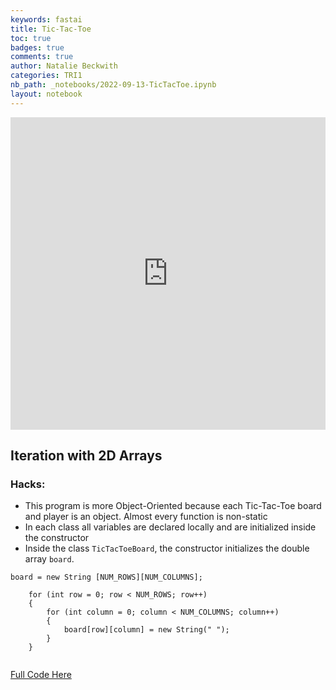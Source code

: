```yaml
---
keywords: fastai
title: Tic-Tac-Toe
toc: true
badges: true
comments: true
author: Natalie Beckwith
categories: TRI1
nb_path: _notebooks/2022-09-13-TicTacToe.ipynb
layout: notebook
---
```


<!--
#################################################
### THIS FILE WAS AUTOGENERATED! DO NOT EDIT! ###
#################################################
# file to edit: _notebooks/2022-09-13-TicTacToe.ipynb
-->

<div class="container" id="notebook-container">
        
<div class="cell border-box-sizing text_cell rendered"><div class="inner_cell">
<div class="text_cell_render border-box-sizing rendered_html">
<iframe
    frameborder="0"
    width="100%"
    height="500px"
    src="https://replit.com/@NatalieBeckwith/Tic-Tac-Toe?embed=true">
</iframe>
</div>
</div>
</div>
<div class="cell border-box-sizing text_cell rendered"><div class="inner_cell">
<div class="text_cell_render border-box-sizing rendered_html">
<h2 id="Iteration-with-2D-Arrays">Iteration with 2D Arrays<a class="anchor-link" href="#Iteration-with-2D-Arrays"> </a></h2><h3 id="Hacks:">Hacks:<a class="anchor-link" href="#Hacks:"> </a></h3><ul>
<li>This program is more Object-Oriented because each Tic-Tac-Toe board and player is an object. Almost every function is non-static</li>
<li>In each class all variables are declared locally and are initialized inside the constructor</li>
<li>Inside the class <code>TicTacToeBoard</code>, the constructor initializes the double array <code>board</code>.</li>
</ul>
<p><code>board = new String [NUM_ROWS][NUM_COLUMNS];</code></p>

<pre><code>    for (int row = 0; row &lt; NUM_ROWS; row++)
    {
        for (int column = 0; column &lt; NUM_COLUMNS; column++)
        {
            board[row][column] = new String(" ");
        }
    }

</code></pre>
<p><a href="https://natalie-beckwith.github.io/fastpages/2022/08/30/UsingObjectsJavaMenu.html">Full Code Here</a></p>

</div>
</div>
</div>
</div>
 

